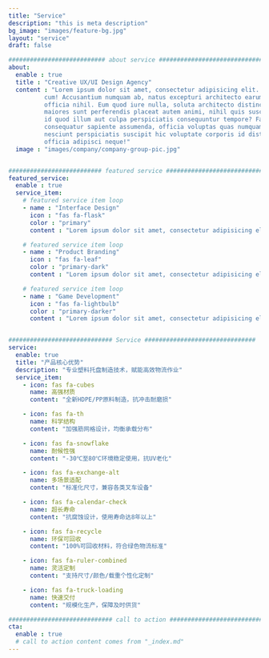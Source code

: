 ```yaml
---
title: "Service"
description: "this is meta description"
bg_image: "images/feature-bg.jpg"
layout: "service"
draft: false

########################### about service #############################
about:
  enable : true
  title : "Creative UX/UI Design Agency"
  content : "Lorem ipsum dolor sit amet, consectetur adipisicing elit. Voluptate soluta corporis odit, optio
          cum! Accusantium numquam ab, natus excepturi architecto earum ipsa aliquam, illum, omnis rerum, eveniet
          officia nihil. Eum quod iure nulla, soluta architecto distinctio. Nesciunt odio ullam expedita, neque fugit
          maiores sunt perferendis placeat autem animi, nihil quis suscipit quibusdam ut reiciendis doloribus natus nemo
          id quod illum aut culpa perspiciatis consequuntur tempore? Facilis nam vitae iure quisquam eius harum
          consequatur sapiente assumenda, officia voluptas quas numquam placeat, alias molestias nisi laudantium
          nesciunt perspiciatis suscipit hic voluptate corporis id distinctio earum. Dolor reprehenderit fuga dolore
          officia adipisci neque!"
  image : "images/company/company-group-pic.jpg"


########################## featured service ############################
featured_service:
  enable : true
  service_item:
    # featured service item loop
    - name : "Interface Design"
      icon : "fas fa-flask"
      color : "primary"
      content : "Lorem ipsum dolor sit amet, consectetur adipisicing elit. Saepe enim impedit repudiandae omnis est temporibus."

    # featured service item loop
    - name : "Product Branding"
      icon : "fas fa-leaf"
      color : "primary-dark"
      content : "Lorem ipsum dolor sit amet, consectetur adipisicing elit. Saepe enim impedit repudiandae omnis est temporibus."

    # featured service item loop
    - name : "Game Development"
      icon : "fas fa-lightbulb"
      color : "primary-darker"
      content : "Lorem ipsum dolor sit amet, consectetur adipisicing elit. Saepe enim impedit repudiandae omnis est temporibus."


############################# Service ###############################
service:
  enable: true
  title: "产品核心优势"
  description: "专业塑料托盘制造技术，赋能高效物流作业"
  service_item:
    - icon: fas fa-cubes
      name: 高强材质
      content: "全新HDPE/PP原料制造，抗冲击耐磨损"

    - icon: fas fa-th
      name: 科学结构
      content: "加强筋网格设计，均衡承载分布"

    - icon: fas fa-snowflake
      name: 耐候性强
      content: "-30℃至80℃环境稳定使用，抗UV老化"

    - icon: fas fa-exchange-alt
      name: 多场景适配
      content: "标准化尺寸，兼容各类叉车设备"

    - icon: fas fa-calendar-check
      name: 超长寿命
      content: "抗腐蚀设计，使用寿命达8年以上"

    - icon: fas fa-recycle
      name: 环保可回收
      content: "100%可回收材料，符合绿色物流标准"

    - icon: fas fa-ruler-combined
      name: 灵活定制
      content: "支持尺寸/颜色/载重个性化定制"

    - icon: fas fa-truck-loading
      name: 快速交付
      content: "规模化生产，保障及时供货"

############################# call to action #################################
cta:
  enable : true
  # call to action content comes from "_index.md"
---
```

